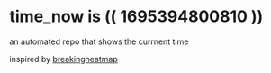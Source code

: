 # time_now is (( 1695394800810 ))

an automated repo that shows the currnent time

inspired by [breakingheatmap](https://github.com/breakingheatmap/breakingheatmap)